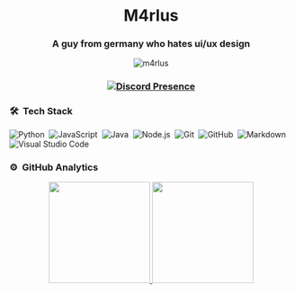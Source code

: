 <h1 align="center">M4rlus</h1>
<h3 align="center">A guy from germany who hates ui/ux design</h3>
<p align="center"> <img src="https://komarev.com/ghpvc/?username=m4rlus&label=Profile%20views&color=0e75b6&style=flat" alt="m4rlus" /></p>
<h3 align="center">
  
  [![Discord Presence](https://lanyard-profile-readme.vercel.app/api/292712398887059457)](https://discord.com/users/292712398887059457)

</h3>



### 🛠 &nbsp;Tech Stack

![Python](https://img.shields.io/badge/-Python-05122A?style=flat&logo=python)&nbsp;
![JavaScript](https://img.shields.io/badge/-JavaScript-05122A?style=flat&logo=javascript)&nbsp;
![Java](https://img.shields.io/badge/-Java-05122A?style=flat&logo=Java&logoColor=FFA518)&nbsp;
![Node.js](https://img.shields.io/badge/-Node.js-05122A?style=flat&logo=node.js)&nbsp;
![Git](https://img.shields.io/badge/-Git-05122A?style=flat&logo=git)&nbsp;
![GitHub](https://img.shields.io/badge/-GitHub-05122A?style=flat&logo=github)&nbsp;
![Markdown](https://img.shields.io/badge/-Markdown-05122A?style=flat&logo=markdown)\
![Visual Studio Code](https://img.shields.io/badge/-Visual%20Studio%20Code-05122A?style=flat&logo=visual-studio-code&logoColor=007ACC)&nbsp;

### ⚙️ &nbsp;GitHub Analytics

<p align="center">
<a href="https://github.com/m4rlus">
  <img height="180em" src="https://github-readme-stats-eight-theta.vercel.app/api?username=m4rlus&show_icons=true&theme=algolia&include_all_commits=true&count_private=true"/>
  <img height="180em" src="https://github-readme-stats-eight-theta.vercel.app/api/top-langs/?username=m4rlus&layout=compact&langs_count=8&theme=algolia"/>
</a>
</p>
